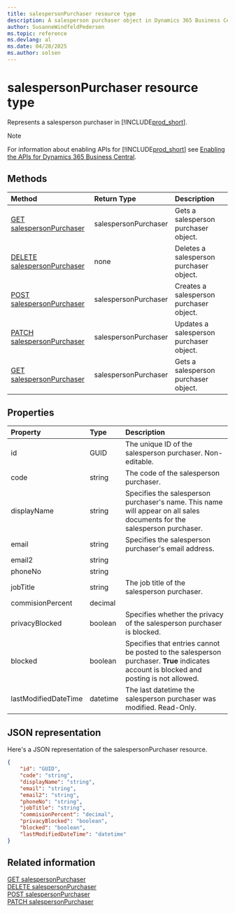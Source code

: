 ```yaml
---
title: salespersonPurchaser resource type
description: A salesperson purchaser object in Dynamics 365 Business Central.
author: SusanneWindfeldPedersen
ms.topic: reference
ms.devlang: al
ms.date: 04/28/2025
ms.author: solsen
---
```


# salespersonPurchaser resource type

Represents a salesperson purchaser in [!INCLUDE[prod_short](../../../includes/prod_short.md)].

> [!NOTE]
> For information about enabling APIs for [!INCLUDE[prod_short](../../../includes/prod_short.md)] see [Enabling the APIs for Dynamics 365 Business Central](../enabling-apis-for-dynamics-nav.md).

## Methods

| Method | Return Type|Description |
|:--------------------|:-----------|:-------------------------|
|[GET salespersonPurchaser](../api/dynamics_salespersonpurchaser_get.md)|salespersonPurchaser|Gets a salesperson purchaser object.|
|[DELETE salespersonPurchaser](../api/dynamics_salespersonpurchaser_delete.md)|none|Deletes a salesperson purchaser object.|
|[POST salespersonPurchaser](../api/dynamics_salespersonpurchaser_create.md)|salespersonPurchaser|Creates a salesperson purchaser object.|
|[PATCH salespersonPurchaser](../api/dynamics_salespersonpurchaser_update.md)|salespersonPurchaser|Updates a salesperson purchaser object.|
|[GET salespersonPurchaser](../api/dynamics_salespersonpurchaser_get.md)|salespersonPurchaser|Gets a salesperson purchaser object.|

## Properties

| Property           | Type   |Description     |
|:-------------------|:-------|:---------------|
|id|GUID|The unique ID of the salesperson purchaser. Non-editable.|
|code|string|The code of the salesperson purchaser.|
|displayName|string|Specifies the salesperson purchaser's name. This name will appear on all sales documents for the salesperson purchaser.|
|email|string|Specifies the salesperson purchaser's email address.|
|email2|string||
|phoneNo|string||
|jobTitle|string|The job title of the salesperson purchaser.|
|commisionPercent|decimal||
|privacyBlocked|boolean|Specifies whether the privacy of the salesperson purchaser is blocked.|
|blocked|boolean|Specifies that entries cannot be posted to the salesperson purchaser. **True** indicates account is blocked and posting is not allowed.|
|lastModifiedDateTime|datetime|The last datetime the salesperson purchaser was modified. Read-Only.|

## JSON representation

Here's a JSON representation of the salespersonPurchaser resource.


```json
{
    "id": "GUID",
    "code": "string",
    "displayName": "string",
    "email": "string",
    "email2": "string",
    "phoneNo": "string",
    "jobTitle": "string",
    "commisionPercent": "decimal",
    "privacyBlocked": "boolean",
    "blocked": "boolean",
    "lastModifiedDateTime": "datetime"
}
```

## Related information

[GET salespersonPurchaser](../api/dynamics_salespersonpurchaser_get.md)  
[DELETE salespersonPurchaser](../api/dynamics_salespersonpurchaser_delete.md)  
[POST salespersonPurchaser](../api/dynamics_salespersonpurchaser_create.md)  
[PATCH salespersonPurchaser](../api/dynamics_salespersonpurchaser_update.md)
